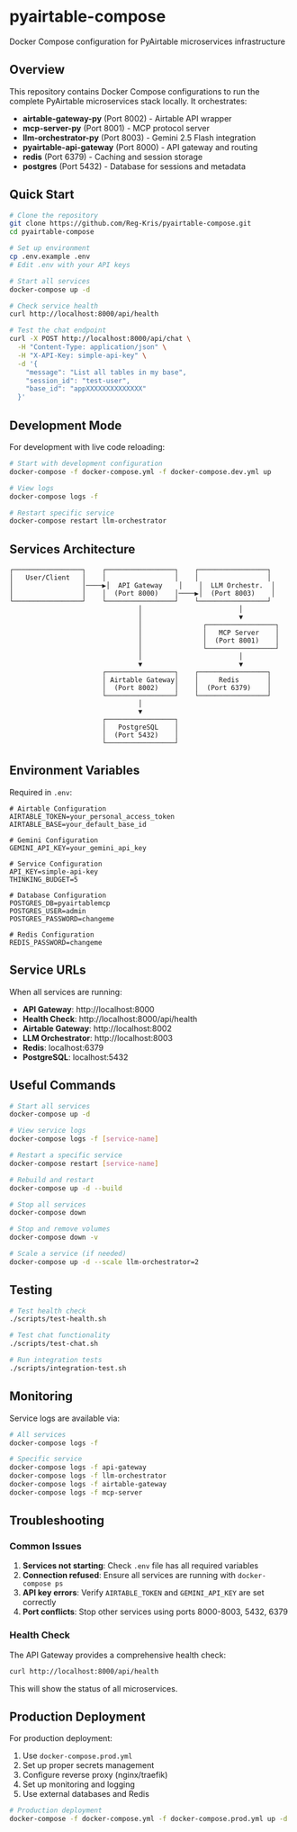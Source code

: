 # pyairtable-compose

Docker Compose configuration for PyAirtable microservices infrastructure

## Overview

This repository contains Docker Compose configurations to run the complete PyAirtable microservices stack locally. It orchestrates:

- **airtable-gateway-py** (Port 8002) - Airtable API wrapper
- **mcp-server-py** (Port 8001) - MCP protocol server
- **llm-orchestrator-py** (Port 8003) - Gemini 2.5 Flash integration
- **pyairtable-api-gateway** (Port 8000) - API gateway and routing
- **redis** (Port 6379) - Caching and session storage
- **postgres** (Port 5432) - Database for sessions and metadata

## Quick Start

```bash
# Clone the repository
git clone https://github.com/Reg-Kris/pyairtable-compose.git
cd pyairtable-compose

# Set up environment
cp .env.example .env
# Edit .env with your API keys

# Start all services
docker-compose up -d

# Check service health
curl http://localhost:8000/api/health

# Test the chat endpoint
curl -X POST http://localhost:8000/api/chat \
  -H "Content-Type: application/json" \
  -H "X-API-Key: simple-api-key" \
  -d '{
    "message": "List all tables in my base",
    "session_id": "test-user",
    "base_id": "appXXXXXXXXXXXXXX"
  }'
```

## Development Mode

For development with live code reloading:

```bash
# Start with development configuration
docker-compose -f docker-compose.yml -f docker-compose.dev.yml up

# View logs
docker-compose logs -f

# Restart specific service
docker-compose restart llm-orchestrator
```

## Services Architecture

```
┌─────────────────┐    ┌─────────────────┐    ┌─────────────────┐
│   User/Client   │    │                 │    │                 │
│                 │────▶│  API Gateway    │    │  LLM Orchestr.  │
│                 │    │  (Port 8000)    │────▶│  (Port 8003)    │
└─────────────────┘    └─────────────────┘    └─────────────────┘
                                │                        │
                                │                        ▼
                                │               ┌─────────────────┐
                                │               │   MCP Server    │
                                │               │  (Port 8001)    │
                                │               └─────────────────┘
                                │                        │
                                ▼                        ▼
                       ┌─────────────────┐    ┌─────────────────┐
                       │ Airtable Gateway│    │     Redis       │
                       │  (Port 8002)    │    │  (Port 6379)    │
                       └─────────────────┘    └─────────────────┘
                                │
                                ▼
                       ┌─────────────────┐
                       │   PostgreSQL    │
                       │  (Port 5432)    │
                       └─────────────────┘
```

## Environment Variables

Required in `.env`:

```env
# Airtable Configuration
AIRTABLE_TOKEN=your_personal_access_token
AIRTABLE_BASE=your_default_base_id

# Gemini Configuration
GEMINI_API_KEY=your_gemini_api_key

# Service Configuration
API_KEY=simple-api-key
THINKING_BUDGET=5

# Database Configuration
POSTGRES_DB=pyairtablemcp
POSTGRES_USER=admin
POSTGRES_PASSWORD=changeme

# Redis Configuration
REDIS_PASSWORD=changeme
```

## Service URLs

When all services are running:

- **API Gateway**: http://localhost:8000
- **Health Check**: http://localhost:8000/api/health
- **Airtable Gateway**: http://localhost:8002
- **LLM Orchestrator**: http://localhost:8003
- **Redis**: localhost:6379
- **PostgreSQL**: localhost:5432

## Useful Commands

```bash
# Start all services
docker-compose up -d

# View service logs
docker-compose logs -f [service-name]

# Restart a specific service
docker-compose restart [service-name]

# Rebuild and restart
docker-compose up -d --build

# Stop all services
docker-compose down

# Stop and remove volumes
docker-compose down -v

# Scale a service (if needed)
docker-compose up -d --scale llm-orchestrator=2
```

## Testing

```bash
# Test health check
./scripts/test-health.sh

# Test chat functionality
./scripts/test-chat.sh

# Run integration tests
./scripts/integration-test.sh
```

## Monitoring

Service logs are available via:

```bash
# All services
docker-compose logs -f

# Specific service
docker-compose logs -f api-gateway
docker-compose logs -f llm-orchestrator
docker-compose logs -f airtable-gateway
docker-compose logs -f mcp-server
```

## Troubleshooting

### Common Issues

1. **Services not starting**: Check `.env` file has all required variables
2. **Connection refused**: Ensure all services are running with `docker-compose ps`
3. **API key errors**: Verify `AIRTABLE_TOKEN` and `GEMINI_API_KEY` are set correctly
4. **Port conflicts**: Stop other services using ports 8000-8003, 5432, 6379

### Health Check

The API Gateway provides a comprehensive health check:

```bash
curl http://localhost:8000/api/health
```

This will show the status of all microservices.

## Production Deployment

For production deployment:

1. Use `docker-compose.prod.yml`
2. Set up proper secrets management
3. Configure reverse proxy (nginx/traefik)
4. Set up monitoring and logging
5. Use external databases and Redis

```bash
# Production deployment
docker-compose -f docker-compose.yml -f docker-compose.prod.yml up -d
```